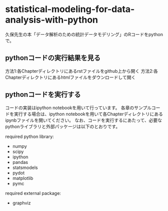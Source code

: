 statistical-modeling-for-data-analysis-with-python
==================================================

久保先生の本「データ解析のための統計データモデリング」のRコードをpythonで。

pythonコードの実行結果を見る
----------------------------

方法1:各Chapterディレクトリにあるrstファイルをgithub上から開く
方法2:各Chapterディレクトリにあるhtmlファイルをダウンロードして開く

pythonコードを実行する
----------------------

コードの実装はipython notebookを用いて行っています。
各章のサンプルコードを実行する場合は、ipython notebookを用いて各Chapterディレクトリにあるipynbファイルを開いてください。
なお、コードを実行するにあたって、必要なpythonライブラリと外部パッケージは以下のとおりです。

required python library:
- numpy
- scipy
- ipython
- pandas
- statsmodels
- pydot
- matplotlib
- pymc

required external package:
- graphviz
